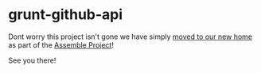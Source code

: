 grunt-github-api
================
Dont worry this project isn't gone we have simply [moved to our new home](https://github.com/assemble/grunt-github-api) as part of the [Assemble Project](https://github.com/organizations/assemble)!

See you there!
